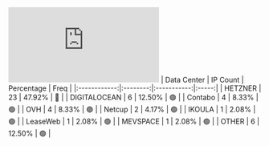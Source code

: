 ![Diagramm](https://github.com/obajay/StateSync-snapshots/blob/main/Projects/Realio/1/README.md)
| Data Center | IP Count | Percentage | Freq |
|:------------:|:--------:|:-----------:|:-----:|
| HETZNER | 23 | 47.92% | 🔴 |
| DIGITALOCEAN | 6 | 12.50% | 🟢 |
| Contabo | 4 | 8.33% | 🟢 |
| OVH | 4 | 8.33% | 🟢 |
| Netcup | 2 | 4.17% | 🟢 |
| IKOULA | 1 | 2.08% | 🟢 |
| LeaseWeb | 1 | 2.08% | 🟢 |
| MEVSPACE | 1 | 2.08% | 🟢 |
| OTHER | 6 | 12.50% | 🟢 |